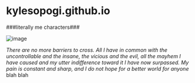 # kylesopogi.github.io
###literally me characters### 



![image](https://user-images.githubusercontent.com/118333504/202974066-d3046d41-bd95-4c37-9470-40420a0c4426.png)


*There are no more barriers to cross. All I have in common with the uncontrollable and the insane, the vicious and the evil, all the mayhem I have caused and my utter indifference toward it I have now surpassed. My pain is constant and sharp, and I do not hope for a better world for anyone*
blah blah
